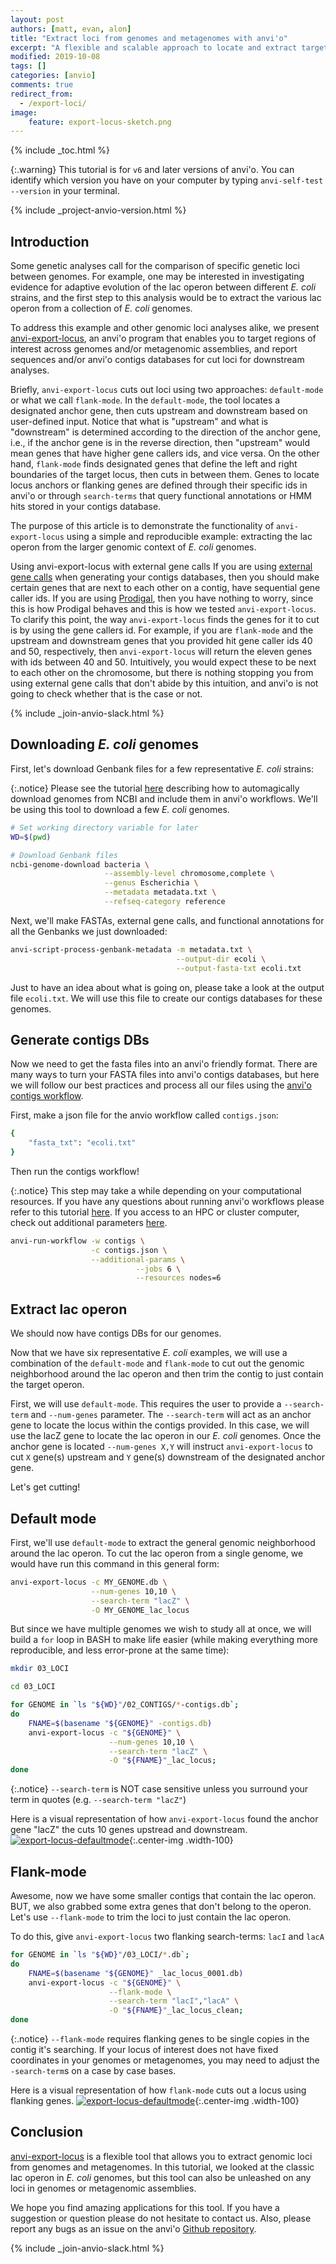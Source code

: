 ```yaml
---
layout: post
authors: [matt, evan, alon]
title: "Extract loci from genomes and metagenomes with anvi'o"
excerpt: "A flexible and scalable approach to locate and extract target genetic loci from larger genetic contexts."
modified: 2019-10-08
tags: []
categories: [anvio]
comments: true
redirect_from:
  - /export-loci/
image:
    feature: export-locus-sketch.png
---
```


{% include _toc.html %}

{:.warning}
This tutorial is for `v6` and later versions of anvi'o. You can identify which version you have on your computer by typing `anvi-self-test --version` in your terminal.

{% include _project-anvio-version.html %}

## Introduction

Some genetic analyses call for the comparison of specific genetic loci between genomes. For example, one may be interested in investigating evidence for adaptive evolution of the lac operon between different _E. coli_ strains, and the first step to this analysis would be to extract the various lac operon from a collection of _E. coli_ genomes. 

To address this example and other genomic loci analyses alike, we present [anvi-export-locus](/software/anvio/vignette/#anvi-export-locus), an anvi'o program that enables you to target regions of interest across genomes and/or metagenomic assemblies, and report sequences and/or anvi'o contigs databases for cut loci for downstream analyses.

Briefly, `anvi-export-locus` cuts out loci using two approaches: `default-mode` or what we call `flank-mode`. In the `default-mode`, the tool locates a designated anchor gene, then cuts upstream and downstream based on user-defined input. Notice that what is "upstream" and what is "downstream" is determined according to the direction of the anchor gene, i.e., if the anchor gene is in the reverse direction, then "upstream" would mean genes that have higher gene callers ids, and vice versa. On the other hand, `flank-mode` finds designated genes that define the left and right boundaries of the target locus, then cuts in between them. Genes to locate locus anchors or flanking genes are defined through their specific ids in anvi'o or through `search-terms` that query functional annotations or HMM hits stored in your contigs database.

The purpose of this article is to demonstrate the functionality of `anvi-export-locus` using a simple and reproducible example: extracting the lac operon from the larger genomic context of _E. coli_ genomes.

<div class="extra-info" markdown="1">

<span class="extra-info-header">Using anvi-export-locus with external gene calls</span>
If you are using [external gene calls](https://github.com/merenlab/anvio/issues/368) when generating your contigs databases, then you should make certain genes that are next to each other on a contig, have sequential gene caller ids. If you are using [Prodigal](https://github.com/hyattpd/Prodigal), then you have nothing to worry, since this is how Prodigal behaves and this is how we tested `anvi-export-locus`. To clarify this point, the way `anvi-export-locus` finds the genes for it to cut is by using the gene callers id. For example, if you are `flank-mode` and the upstream and downstream genes that you provided hit gene caller ids 40 and 50, respectively, then `anvi-export-locus` will return the eleven genes with ids between 40 and 50. Intuitively, you would expect these to be next to each other on the chromosome, but there is nothing stopping you from using external gene calls that don't abide by this intuition, and anvi'o is not going to check whether that is the case or not.
</div>


{% include _join-anvio-slack.html %}

## Downloading _E. coli_ genomes

First, let's download Genbank files for a few representative _E. coli_ strains:

{:.notice}
Please see the tutorial [here](http://merenlab.org/2019/03/14/ncbi-genome-download-magic/) describing how to automagically download genomes from NCBI and include them in anvi'o workflows. We'll be using this tool to download a few _E. coli_ genomes.

```bash
# Set working directory variable for later
WD=$(pwd)

# Download Genbank files
ncbi-genome-download bacteria \
                     --assembly-level chromosome,complete \
                     --genus Escherichia \
                     --metadata metadata.txt \
                     --refseq-category reference
```

Next, we'll make FASTAs, external gene calls, and functional annotations for all the Genbanks we just downloaded:

```bash
anvi-script-process-genbank-metadata -m metadata.txt \
                                     --output-dir ecoli \
                                     --output-fasta-txt ecoli.txt
```

Just to have an idea about what is going on, please take a look at the output file `ecoli.txt`. We will use this file to create our contigs databases for these genomes.

## Generate contigs DBs

Now we need to get the fasta files into an anvi'o friendly format. There are many ways to turn your FASTA files into anvi'o contigs databases, but here we will follow our best practices and process all our files using the [anvi'o contigs workflow](http://merenlab.org/2018/07/09/anvio-snakemake-workflows/#contigs-workflow). 

First, make a json file for the anvio workflow called `contigs.json`:

```bash
{
    "fasta_txt": "ecoli.txt"
}
```

Then run the contigs workflow! 

{:.notice}
This step may take a while depending on your computational resources. If you have any questions about running anvi'o workflows please refer to this tutorial [here](http://merenlab.org/2018/07/09/anvio-snakemake-workflows/#a-general-introduction-to-essentials). If you access to an HPC or cluster computer, check out additional parameters  [here](http://merenlab.org/2018/07/09/anvio-snakemake-workflows/#running-workflows-on-a-cluster).
```bash
anvi-run-workflow -w contigs \
                  -c contigs.json \
                  --additional-params \
                            --jobs 6 \
                            --resources nodes=6
```

## Extract lac operon

We should now have contigs DBs for our genomes. 

Now that we have six representative _E. coli_ examples, we will use a combination of the `default-mode` and `flank-mode` to cut out the genomic neighborhood around the lac operon and then trim the contig to just contain the target operon. 

First, we will use `default-mode`. This requires the user to provide a `--search-term` and `--num-genes` parameter. The `--search-term` will act as an anchor gene to locate the locus within the contigs provided. In this case, we will use the lacZ gene to locate the lac operon in our  _E. coli_ genomes. Once the anchor gene is located `--num-genes X,Y` will instruct `anvi-export-locus` to cut `X` gene(s) upstream and `Y` gene(s) downstream of the designated anchor gene.

Let's get cutting!

## Default mode

First, we'll use `default-mode` to extract the general genomic neighborhood around the lac operon. To cut the lac operon from a single genome, we would have run this command in this general form:

```bash
anvi-export-locus -c MY_GENOME.db \
                  --num-genes 10,10 \
                  --search-term "lacZ" \
                  -O MY_GENOME_lac_locus
```

But since we have multiple genomes we wish to study all at once, we will build a `for` loop in BASH to make life easier (while making everything more reproducible, and less error-prone at the same time):

```bash
mkdir 03_LOCI

cd 03_LOCI

for GENOME in `ls "${WD}"/02_CONTIGS/*-contigs.db`;
do
    FNAME=$(basename "${GENOME}" -contigs.db)
    anvi-export-locus -c "${GENOME}" \
                      --num-genes 10,10 \
                      --search-term "lacZ" \
                      -O "${FNAME}"_lac_locus;
done
```

{:.notice}
`--search-term` is NOT case sensitive unless you surround your term in quotes (e.g. `--search-term "lacZ"`)

Here is a visual representation of how `anvi-export-locus` found the anchor gene "lacZ" the cuts 10 genes upstread and downstream.
[![export-locus-defaultmode](/images/export-locus-defaultmode.png)](/images/export-locus-defaultmode.png){:.center-img .width-100}

## Flank-mode

Awesome, now we have some smaller contigs that contain the lac operon. BUT, we also grabbed some extra genes that don't belong to the operon. Let's use `--flank-mode` to trim the loci to just contain the lac operon.

To do this, give `anvi-export-locus` two flanking search-terms: `lacI` and `lacA`

```bash
for GENOME in `ls "${WD}"/03_LOCI/*.db`;
do
    FNAME=$(basename "${GENOME}" _lac_locus_0001.db)
    anvi-export-locus -c "${GENOME}" \
                      --flank-mode \
                      --search-term "lacI","lacA" \
                      -O "${FNAME}"_lac_locus_clean;
done
```

{:.notice}
`--flank-mode` requires flanking genes to be single copies in the contig it's searching. If your locus of interest does not have fixed coordinates in your genomes or metagenomes, you may need to adjust the `-search-term`s on a case by case bases. 

Here is a visual representation of how `flank-mode` cuts out a locus using flanking genes.
[![export-locus-defaultmode](/images/export-locus-flankmode.png)](/images/export-locus-flankmode.png){:.center-img .width-100}

## Conclusion

[anvi-export-locus](/software/anvio/vignette/#anvi-export-locus) is a flexible tool that allows you to extract genomic loci from genomes and metagenomes. In this tutorial, we looked at the classic lac operon in _E. coli_ genomes, but this tool can also be unleashed on any loci in genomes or metagenomic assemblies.

We hope you find amazing applications for this tool. If you have a suggestion or question please do not hesitate to contact us. Also, please report any bugs as an issue on the anvi'o [Github repository](https://github.com/merenlab/anvio).

{% include _join-anvio-slack.html %}
